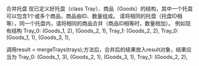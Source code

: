 合并托盘
现已定义好托盘（class Tray）、商品（Goods）的结构，其中一个托盘可以包含1个或多个商品，商品由ID、数量组成。
请将相同的托盘（托盘ID相等），同一个托盘内，请将相同的商品合并（商品ID相等时，数量相加）。
例如现有结构
Tray_0: (Goods_1, 2), (Goods_2, 1),
Tray_1: (Goods_2, 2),
Tray_0: (Goods_1, 1), (Goods_3, 1),

调用result = mergeTrays(trays);方法后，合并后的结果放入result对象，结果应当为
Tray_0: (Goods_1, 3), (Goods_2, 1), (Goods_3, 1),
Tray_1: (Goods_2, 2),